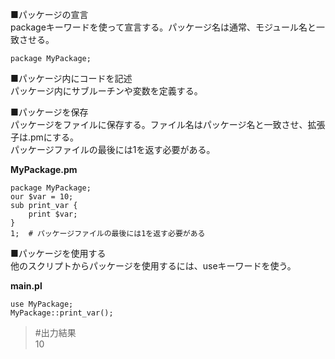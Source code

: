 ■パッケージの宣言  
packageキーワードを使って宣言する。パッケージ名は通常、モジュール名と一致させる。
```
package MyPackage;
```
■パッケージ内にコードを記述  
パッケージ内にサブルーチンや変数を定義する。  
  
■パッケージを保存  
パッケージをファイルに保存する。ファイル名はパッケージ名と一致させ、拡張子は.pmにする。  
パッケージファイルの最後には1を返す必要がある。  
  
**MyPackage.pm**
```
package MyPackage;
our $var = 10;
sub print_var {
    print $var;
}
1;  # パッケージファイルの最後には1を返す必要がある
```
■パッケージを使用する  
他のスクリプトからパッケージを使用するには、useキーワードを使う。  

**main.pl**
```
use MyPackage;
MyPackage::print_var();
```
>#出力結果  
10
>
